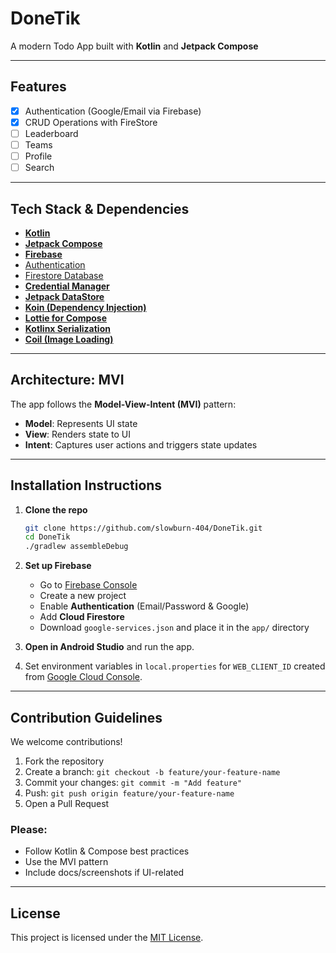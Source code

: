 # DoneTik

A modern Todo App built with **Kotlin** and **Jetpack Compose**

---

## Features

- [x] Authentication (Google/Email via Firebase)
- [x] CRUD Operations with FireStore
- [ ] Leaderboard
- [ ] Teams
- [ ] Profile
- [ ] Search

---

## Tech Stack & Dependencies

- [**Kotlin**](https://kotlinlang.org/docs/home.html)
- [**Jetpack Compose**](https://developer.android.com/jetpack/compose)
- [**Firebase**](https://firebase.google.com/docs)
- [Authentication](https://firebase.google.com/docs/auth)
- [Firestore Database](https://firebase.google.com/docs/firestore)
- [**Credential Manager**](https://developer.android.com/training/sign-in/credential-manager)
- [**Jetpack DataStore**](https://developer.android.com/topic/libraries/architecture/datastore)
- [**Koin (Dependency Injection)**](https://insert-koin.io/)
- [**Lottie for Compose**](https://airbnb.io/lottie/#/android)
- [**Kotlinx Serialization**](https://github.com/Kotlin/kotlinx.serialization)
- [**Coil (Image Loading)**](https://coil-kt.github.io/coil/)

---

## Architecture: MVI

The app follows the **Model-View-Intent (MVI)** pattern:

- **Model**: Represents UI state  
- **View**: Renders state to UI  
- **Intent**: Captures user actions and triggers state updates
---

## Installation Instructions

1. **Clone the repo**

   ```bash
   git clone https://github.com/slowburn-404/DoneTik.git
   cd DoneTik
   ./gradlew assembleDebug
   ```

2. **Set up Firebase**
   - Go to [Firebase Console](https://console.firebase.google.com/)
   - Create a new project
   - Enable **Authentication** (Email/Password & Google)
   - Add **Cloud Firestore**
   - Download `google-services.json` and place it in the `app/` directory

3. **Open in Android Studio** and run the app.

4. Set environment variables in `local.properties` for `WEB_CLIENT_ID` created from [Google Cloud Console](https://console.cloud.google.com/apis/credentials).

---

## Contribution Guidelines

We welcome contributions!

1. Fork the repository  
2. Create a branch: `git checkout -b feature/your-feature-name`  
3. Commit your changes: `git commit -m "Add feature"`  
4. Push: `git push origin feature/your-feature-name`  
5. Open a Pull Request  

### Please:
- Follow Kotlin & Compose best practices  
- Use the MVI pattern  
- Include docs/screenshots if UI-related  

---

## License

This project is licensed under the [MIT License](/LICENSE.txt).
